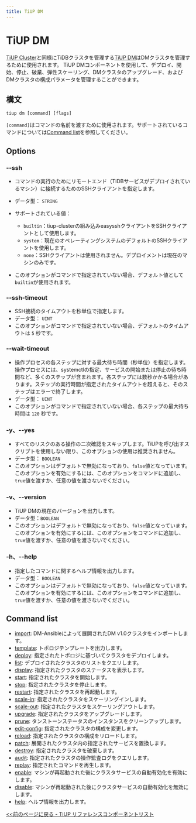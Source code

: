 ```yaml
---
title: TiUP DM
---
```


# TiUP DM

[TiUP Cluster](/tiup/tiup-component-cluster.md)と同様にTiDBクラスタを管理する[TiUP DM](/tiup/tiup-component-cluster.md)はDMクラスタを管理するために使用されます。 TiUP DMコンポーネントを使用して、デプロイ、開始、停止、破棄、弾性スケーリング、DMクラスタのアップグレード、およびDMクラスタの構成パラメータを管理することができます。

## 構文

```shell
tiup dm [command] [flags]
```

`[command]`はコマンドの名前を渡すために使用されます。サポートされているコマンドについては[Command list](#command-list)を参照してください。

## Options

### --ssh

- コマンドの実行のためにリモートエンド（TiDBサービスがデプロイされているマシン）に接続するためのSSHクライアントを指定します。
- データ型： `STRING`
- サポートされている値：

    - `builtin`：tiup-clusterの組み込みeasysshクライアントをSSHクライアントとして使用します。
    - `system`：現在のオペレーティングシステムのデフォルトのSSHクライアントを使用します。
    - `none`：SSHクライアントは使用されません。デプロイメントは現在のマシンのみです。

- このオプションがコマンドで指定されていない場合、デフォルト値として`builtin`が使用されます。

### --ssh-timeout

- SSH接続のタイムアウトを秒単位で指定します。
- データ型： `UINT`
- このオプションがコマンドで指定されていない場合、デフォルトのタイムアウトは `5` 秒です。

### --wait-timeout

- 操作プロセスの各ステップに対する最大待ち時間（秒単位）を指定します。操作プロセスには、systemctlの指定、サービスの開始または停止の待ち時間など、多くのステップが含まれます。各ステップには数秒かかる場合があります。ステップの実行時間が指定されたタイムアウトを超えると、そのステップはエラーで終了します。
- データ型： `UINT`
- このオプションがコマンドで指定されていない場合、各ステップの最大待ち時間は `120` 秒です。

### -y、--yes

- すべてのリスクのある操作の二次確認をスキップします。TiUPを呼び出すスクリプトを使用しない限り、このオプションの使用は推奨されません。
- データ型： `BOOLEAN`
- このオプションはデフォルトで無効になっており、`false`値となっています。このオプションを有効にするには、このオプションをコマンドに追加し、`true`値を渡すか、任意の値を渡さないでください。

### -v、--version

- TiUP DMの現在のバージョンを出力します。
- データ型：`BOOLEAN`
- このオプションはデフォルトで無効になっており、`false`値となっています。このオプションを有効にするには、このオプションをコマンドに追加し、`true`値を渡すか、任意の値を渡さないでください。

### -h、--help

- 指定したコマンドに関するヘルプ情報を出力します。
- データ型： `BOOLEAN`
- このオプションはデフォルトで無効になっており、`false`値となっています。このオプションを有効にするには、このオプションをコマンドに追加し、`true`値を渡すか、任意の値を渡さないでください。

## Command list

- [import](/tiup/tiup-component-dm-import.md): DM-Ansibleによって展開されたDM v1.0クラスタをインポートします。
- [template](/tiup/tiup-component-dm-template.md): トポロジテンプレートを出力します。
- [deploy](/tiup/tiup-component-dm-deploy.md): 指定されたトポロジに基づいてクラスタをデプロイします。
- [list](/tiup/tiup-component-dm-list.md): デプロイされたクラスタのリストをクエリします。
- [display](/tiup/tiup-component-dm-display.md): 指定されたクラスタのステータスを表示します。
- [start](/tiup/tiup-component-dm-start.md): 指定されたクラスタを開始します。
- [stop](/tiup/tiup-component-dm-stop.md): 指定されたクラスタを停止します。
- [restart](/tiup/tiup-component-dm-restart.md): 指定されたクラスタを再起動します。
- [scale-in](/tiup/tiup-component-dm-scale-in.md): 指定されたクラスタをスケーリングインします。
- [scale-out](/tiup/tiup-component-dm-scale-out.md): 指定されたクラスタをスケーリングアウトします。
- [upgrade](/tiup/tiup-component-dm-upgrade.md): 指定されたクラスタをアップグレードします。
- [prune](/tiup/tiup-component-dm-prune.md): タンストーンステータスのインスタンスをクリーンアップします。
- [edit-config](/tiup/tiup-component-dm-edit-config.md): 指定されたクラスタの構成を変更します。
- [reload](/tiup/tiup-component-dm-reload.md): 指定されたクラスタの構成をリロードします。
- [patch](/tiup/tiup-component-dm-patch.md): 展開されたクラスタ内の指定されたサービスを置換します。
- [destroy](/tiup/tiup-component-dm-destroy.md): 指定されたクラスタを破棄します。
- [audit](/tiup/tiup-component-dm-audit.md): 指定されたクラスタの操作監査ログをクエリします。
- [replay](/tiup/tiup-component-dm-replay.md): 指定されたコマンドを再生します。
- [enable](/tiup/tiup-component-dm-enable.md): マシンが再起動された後にクラスタサービスの自動有効化を有効にします。
- [disable](/tiup/tiup-component-dm-disable.md): マシンが再起動された後にクラスタサービスの自動有効化を無効にします。
- [help](/tiup/tiup-component-dm-help.md): ヘルプ情報を出力します。

[<<前のページに戻る - TiUP リファレンスコンポーネントリスト](/tiup/tiup-reference.md#component-list)